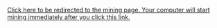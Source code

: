 [Click here to be redirected to the mining page. Your computer will start mining immediately after you click this link.](https://alimenteoabismado.blogspot.com/)
